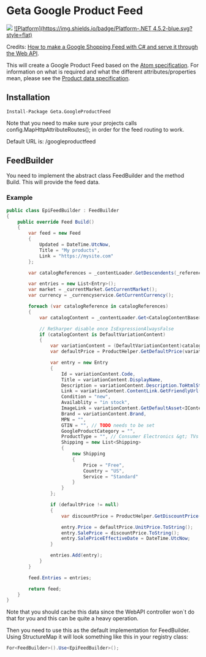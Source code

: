 # Geta Google Product Feed

![](http://tc.geta.no/app/rest/builds/buildType:(id:TeamFrederik_GoogleProductFeed_CreateAndPublishNuGetPackage)/statusIcon)
[![Platform](https://img.shields.io/badge/Platform-.NET 4.5.2-blue.svg?style=flat)](https://msdn.microsoft.com/en-us/library/w0x726c2%28v=vs.110%29.aspx)

Credits: [How to make a Google Shopping Feed with C# and serve it through the Web API](http://blog.codenamed.nl/2015/05/14/creating-a-google-shopping-feed-with-c/).

This will create a Google Product Feed based on the [Atom specification](https://support.google.com/merchants/answer/160593?hl=en). For information on what is required and what the different attributes/properties mean, please see the [Product data specification](https://support.google.com/merchants/answer/188494).

## Installation

```
Install-Package Geta.GoogleProductFeed
```

Note that you need to make sure your projects calls config.MapHttpAttributeRoutes(); in order for the feed routing to work.

Default URL is: /googleproductfeed

## FeedBuilder

You need to implement the abstract class FeedBuilder and the method Build. This will provide the feed data.

### Example

```csharp
public class EpiFeedBuilder : FeedBuilder
{
	public override Feed Build()
	{
		var feed = new Feed
		{
			Updated = DateTime.UtcNow,
			Title = "My products",
			Link = "https://mysite.com"
		};

		var catalogReferences = _contentLoader.GetDescendents(_referenceConverter.GetRootLink());

		var entries = new List<Entry>();
		var market = _currentMarket.GetCurrentMarket();
		var currency = _currencyservice.GetCurrentCurrency();

		foreach (var catalogReference in catalogReferences)
		{
			var catalogContent = _contentLoader.Get<CatalogContentBase>(catalogReference);

			// ReSharper disable once IsExpressionAlwaysFalse
			if (catalogContent is DefaultVariationContent)
			{
				var variationContent = (DefaultVariationContent)catalogContent;
				var defaultPrice = ProductHelper.GetDefaultPrice(variationContent, market, currency);

				var entry = new Entry
				{
					Id = variationContent.Code,
					Title = variationContent.DisplayName,
					Description = variationContent.Description.ToHtmlString(),
					Link = variationContent.ContentLink.GetFriendlyUrl(true),
					Condition = "new",
					Availablity = "in stock",
					ImageLink = variationContent.GetDefaultAsset<IContentImage>(), // TODO make external
					Brand = variationContent.Brand,
					MPN = "",
					GTIN = "", // TODO needs to be set
					GoogleProductCategory = "",
					ProductType = "", // Consumer Electronics &gt; TVs &gt; Flat Panel TVs, TODO optional
					Shipping = new List<Shipping>
					{
						new Shipping
						{
							Price = "Free",
							Country = "US",
							Service = "Standard"
						}
					}
				};

				if (defaultPrice != null)
				{
					var discountPrice = ProductHelper.GetDiscountPrice(defaultPrice, market, currency);

					entry.Price = defaultPrice.UnitPrice.ToString();
					entry.SalePrice = discountPrice.ToString();
					entry.SalePriceEffectiveDate = DateTime.UtcNow;
				}

				entries.Add(entry);
			}
		}

		feed.Entries = entries;

		return feed;
	}
}
```

Note that you should cache this data since the WebAPI controller won`t do that for you and this can be quite a heavy operation.

Then you need to use this as the default implementation for FeedBuilder. Using StructureMap it will look something like this in your registry class:

```csharp
For<FeedBuilder>().Use<EpiFeedBuilder>();
```
